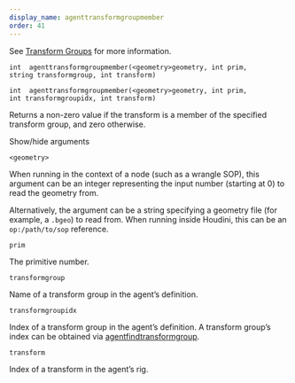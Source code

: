 ```yaml
---
display_name: agenttransformgroupmember
order: 41
---
```

See [Transform Groups](../../crowds/agents.html#xformgroups) for more information.

`int  agenttransformgroupmember(<geometry>geometry, int prim, string transformgroup, int transform)`

`int  agenttransformgroupmember(<geometry>geometry, int prim, int transformgroupidx, int transform)`

Returns a non-zero value if the transform is a member of the specified transform group, and zero otherwise.

Show/hide arguments

`<geometry>`

When running in the context of a node (such as a wrangle SOP), this argument can be an integer representing the input number (starting at 0) to read the geometry from.

Alternatively, the argument can be a string specifying a geometry file (for example, a `.bgeo`) to read from. When running inside Houdini, this can be an `op:/path/to/sop` reference.

`prim`

The primitive number.

`transformgroup`

Name of a transform group in the agent’s definition.

`transformgroupidx`

Index of a transform group in the agent’s definition.
A transform group’s index can be obtained via [agentfindtransformgroup](agentfindtransformgroup.html "Finds the index of a transform group in an agent’s definition.").

`transform`

Index of a transform in the agent’s rig.
